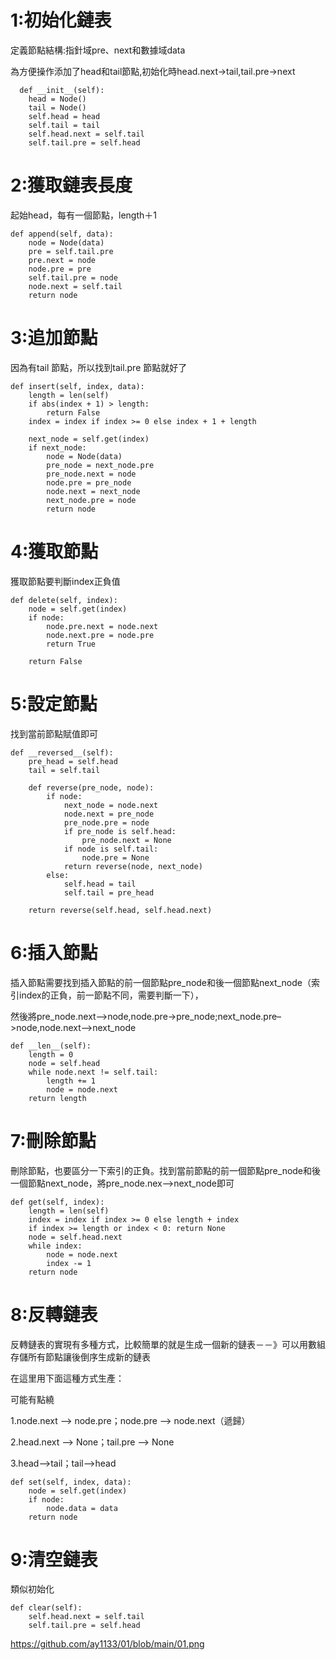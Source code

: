 # 1:初始化鏈表
定義節點結構:指針域pre、next和數據域data

為方便操作添加了head和tail節點,初始化時head.next->tail,tail.pre->next

      def __init__(self):
        head = Node()
        tail = Node()
        self.head = head
        self.tail = tail
        self.head.next = self.tail
        self.tail.pre = self.head

# 2:獲取鏈表長度
起始head，每有一個節點，length＋1

    def append(self, data):
        node = Node(data)
        pre = self.tail.pre
        pre.next = node
        node.pre = pre
        self.tail.pre = node
        node.next = self.tail
        return node
# 3:追加節點
因為有tail 節點，所以找到tail.pre 節點就好了

    def insert(self, index, data):
        length = len(self)
        if abs(index + 1) > length:
            return False
        index = index if index >= 0 else index + 1 + length

        next_node = self.get(index)
        if next_node:
            node = Node(data)
            pre_node = next_node.pre
            pre_node.next = node
            node.pre = pre_node
            node.next = next_node
            next_node.pre = node
            return node
# 4:獲取節點
獲取節點要判斷index正負值

    def delete(self, index):
        node = self.get(index)
        if node:
            node.pre.next = node.next
            node.next.pre = node.pre
            return True

        return False
# 5:設定節點
找到當前節點賦值即可

    def __reversed__(self):
        pre_head = self.head
        tail = self.tail

        def reverse(pre_node, node):
            if node:
                next_node = node.next
                node.next = pre_node
                pre_node.pre = node
                if pre_node is self.head:
                    pre_node.next = None
                if node is self.tail:
                    node.pre = None
                return reverse(node, next_node)
            else:
                self.head = tail
                self.tail = pre_head

        return reverse(self.head, self.head.next)
# 6:插入節點
插入節點需要找到插入節點的前一個節點pre_node和後一個節點next_node（索引index的正負，前一節點不同，需要判斷一下），

然後將pre_node.next–>node,node.pre->pre_node;next_node.pre–>node,node.next–>next_node

    def __len__(self):
        length = 0
        node = self.head
        while node.next != self.tail:
            length += 1
            node = node.next
        return length
# 7:刪除節點
刪除節點，也要區分一下索引的正負。找到當前節點的前一個節點pre_node和後一個節點next_node，將pre_node.nex–>next_node即可

    def get(self, index):
        length = len(self)
        index = index if index >= 0 else length + index
        if index >= length or index < 0: return None
        node = self.head.next
        while index:
            node = node.next
            index -= 1
        return node
# 8:反轉鏈表
反轉鏈表的實現有多種方式，比較簡單的就是生成一個新的鏈表－－》可以用數組存儲所有節點讓後倒序生成新的鏈表

在這里用下面這種方式生產：

可能有點繞

1.node.next –> node.pre；node.pre –> node.next（遞歸）

2.head.next –> None；tail.pre –> None

3.head–>tail；tail–>head

    def set(self, index, data):
        node = self.get(index)
        if node:
            node.data = data
        return node
# 9:清空鏈表
類似初始化

    def clear(self):
        self.head.next = self.tail
        self.tail.pre = self.head

https://github.com/ay1133/01/blob/main/01.png
